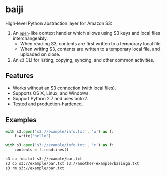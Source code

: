 baiji
=====

High-level Python abstraction layer for Amazon S3:

1. An [`open`][open]-like context handler which allows using S3 keys and
   local files interchangeably.
     - When reading S3, contents are first written to a temporary local
       file.
     - When writing S3, contents are written to a temporary local file,
       and uploaded on close.
2. An `s3` CLI for listing, copying, syncing, and other common activities.


Features
--------

- Works without an S3 connection (with local files).
- Supports OS X, Linux, and Windows.
- Support Python 2.7 and uses boto2.
- Tested and production-hardened.

[open]: https://docs.python.org/2/library/functions.html#open


Examples
--------

```py
with s3.open('s3://example/info.txt', 'w') as f:
    f.write('hello')

with s3.open('s3://example/info.txt', 'r') as f:
    contents = f.readlines()
```

```sh
s3 cp foo.txt s3://example/bar.txt
s3 cp s3://example/bar.txt s3://another-example/bazinga.txt
s3 rm s3://example/bar.txt
```

